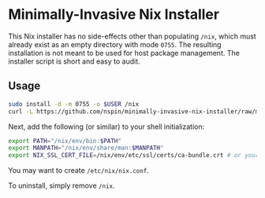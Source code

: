 # Minimally-Invasive Nix Installer

This Nix installer has no side-effects other than populating `/nix`, which must already exist as an empty directory with mode `0755`. The resulting installation is not meant to be used for host package management. The installer script is short and easy to audit.

## Usage

```sh
sudo install -d -m 0755 -o $USER /nix
curl -L https://github.com/nspin/minimally-invasive-nix-installer/raw/master/dist/install-min-nix.sh | bash
```

Next, add the following (or similar) to your shell initialization:

```sh
export PATH="/nix/env/bin:$PATH"
export MANPATH="/nix/env/share/man:$MANPATH"
export NIX_SSL_CERT_FILE=/nix/env/etc/ssl/certs/ca-bundle.crt # or your favorite cert bundle
```

You may want to create `/etc/nix/nix.conf`.

To uninstall, simply remove `/nix`.
